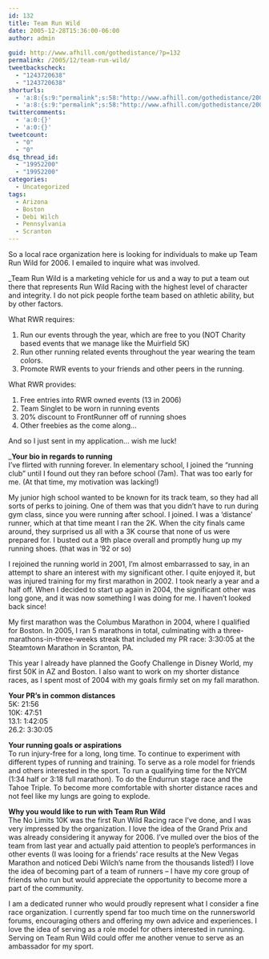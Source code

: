 ```yaml
---
id: 132
title: Team Run Wild
date: 2005-12-28T15:36:00-06:00
author: admin
  
guid: http://www.afhill.com/gothedistance/?p=132
permalink: /2005/12/team-run-wild/
tweetbackscheck:
  - "1243720638"
  - "1243720638"
shorturls:
  - 'a:8:{s:9:"permalink";s:58:"http://www.afhill.com/gothedistance/2005/12/team-run-wild/";s:7:"tinyurl";s:25:"http://tinyurl.com/aljppk";s:4:"isgd";s:17:"http://is.gd/ha9r";s:5:"bitly";s:19:"http://bit.ly/HzvYy";s:5:"snipr";s:22:"http://snipr.com/ap1xj";s:5:"snurl";s:22:"http://snurl.com/ap1xj";s:7:"snipurl";s:24:"http://snipurl.com/ap1xj";s:4:"trim";s:17:"http://tr.im/cjwp";}'
  - 'a:8:{s:9:"permalink";s:58:"http://www.afhill.com/gothedistance/2005/12/team-run-wild/";s:7:"tinyurl";s:25:"http://tinyurl.com/aljppk";s:4:"isgd";s:17:"http://is.gd/ha9r";s:5:"bitly";s:19:"http://bit.ly/HzvYy";s:5:"snipr";s:22:"http://snipr.com/ap1xj";s:5:"snurl";s:22:"http://snurl.com/ap1xj";s:7:"snipurl";s:24:"http://snipurl.com/ap1xj";s:4:"trim";s:17:"http://tr.im/cjwp";}'
twittercomments:
  - 'a:0:{}'
  - 'a:0:{}'
tweetcount:
  - "0"
  - "0"
dsq_thread_id:
  - "19952200"
  - "19952200"
categories:
  - Uncategorized
tags:
  - Arizona
  - Boston
  - Debi Wilch
  - Pennsylvania
  - Scranton
---
```

So a local race organization here is looking for individuals to make up Team Run Wild for 2006. I emailed to inquire what was involved.

_Team Run Wild is a marketing vehicle for us and a way to put a team out there that represents Run Wild Racing with the highest level of character and integrity. I do not pick people forthe team based on athletic ability, but by other factors.</p> 

What RWR requires:  
1. Run our events through the year, which are free to you (NOT Charity based events that we manage like the Muirfield 5K)  
2. Run other running related events throughout the year wearing the team colors.  
3. Promote RWR events to your friends and other peers in the running.

What RWR provides:  
1. Free entries into RWR owned events (13 in 2006)  
2. Team Singlet to be worn in running events  
3. 20% discount to FrontRunner off of running shoes  
4. Other freebies as the come along&#8230;</i> 

And so I just sent in my application&#8230; wish me luck!

_**Your bio in regards to running**  
I’ve flirted with running forever. In elementary school, I joined the “running club” until I found out they ran before school (7am). That was too early for me. (At that time, my motivation was lacking!)</p> 

My junior high school wanted to be known for its track team, so they had all sorts of perks to joining. One of them was that you didn’t have to run during gym class, since you were running after school. I joined. I was a ‘distance’ runner, which at that time meant I ran the 2K. When the city finals came around, they surprised us all with a 3K course that none of us were prepared for. I busted out a 9th place overall and promptly hung up my running shoes. (that was in ’92 or so)

I rejoined the running world in 2001, I’m almost embarrassed to say, in an attempt to share an interest with my significant other. I quite enjoyed it, but was injured training for my first marathon in 2002. I took nearly a year and a half off. When I decided to start up again in 2004, the significant other was long gone, and it was now something I was doing for me. I haven’t looked back since!

My first marathon was the Columbus Marathon in 2004, where I qualified for Boston. In 2005, I ran 5 marathons in total, culminating with a three-marathons-in-three-weeks streak that included my PR race: 3:30:05 at the Steamtown Marathon in Scranton, PA.

This year I already have planned the Goofy Challenge in Disney World, my first 50K in AZ and Boston. I also want to work on my shorter distance races, as I spent most of 2004 with my goals firmly set on my fall marathon.

**Your PR’s in common distances**  
5K: 21:56  
10K: 47:51  
13.1: 1:42:05  
26.2: 3:30:05

**Your running goals or aspirations**  
To run injury-free for a long, long time. To continue to experiment with different types of running and training. To serve as a role model for friends and others interested in the sport. To run a qualifying time for the NYCM (1:34 half or 3:18 full marathon). To do the Endurrun stage race and the Tahoe Triple. To become more comfortable with shorter distance races and not feel like my lungs are going to explode.

**Why you would like to run with Team Run Wild**  
The No Limits 10K was the first Run Wild Racing race I’ve done, and I was very impressed by the organization. I love the idea of the Grand Prix and was already considering it anyway for 2006. I’ve mulled over the bios of the team from last year and actually paid attention to people’s performances in other events (I was looing for a friends’ race results at the New Vegas Marathon and noticed Debi Wilch’s name from the thousands listed!) I love the idea of becoming part of a team of runners &#8211; I have my core group of friends who run but would appreciate the opportunity to become more a part of the community.

I am a dedicated runner who would proudly represent what I consider a fine race organization. I currently spend far too much time on the runnersworld forums, encouraging others and offering my own advice and experiences. I love the idea of serving as a role model for others interested in running. Serving on Team Run Wild could offer me another venue to serve as an ambassador for my sport.</i>